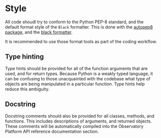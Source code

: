 # Style
All code shoudl try to conform to the Python PEP-8 standard, and the default format style of the `Black` formatter.
This is done with the [autopep8 package](https://pypi.org/project/autopep8), and the 
 [black formatter](https://pypi.org/project/black/).

It is recommended to use those format tools as part of the coding workflow.

## Type hinting
Type hints should be provided for all of the function arguments that are used, and for return types. 
Because Python is a weakly typed language, it can be confusing to those unacquainted with the codebase what type of 
 objects are being manipulated in a particular function.
Type hints help reduce this ambiguity.

## Docstring
Docstring comments should also be provided for all classes, methods, and functions. 
This includes descriptions of arguments, and returned objects.  
These comments will be automatically compiled into the Observatory Platform API reference documentation section.